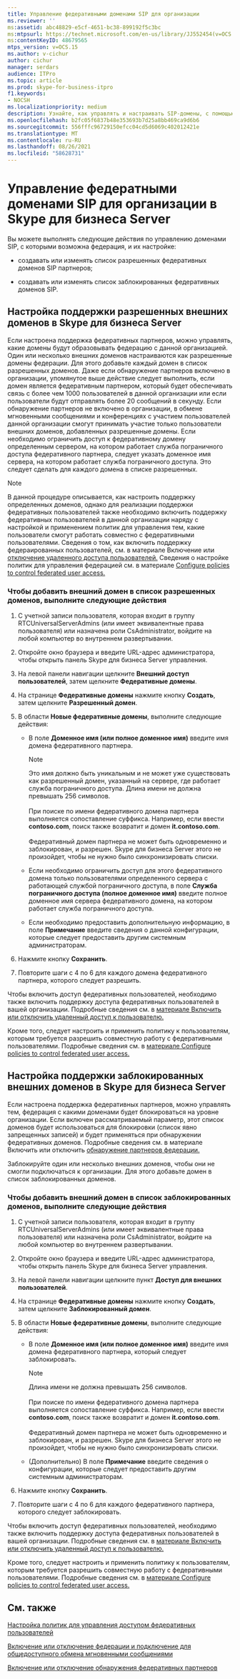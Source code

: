 ```yaml
---
title: Управление федеративными доменами SIP для организации
ms.reviewer: ''
ms:assetid: abc48829-e5cf-4651-bc38-899192f5c3bc
ms:mtpsurl: https://technet.microsoft.com/en-us/library/JJ552454(v=OCS.15)
ms:contentKeyID: 48679565
mtps_version: v=OCS.15
ms.author: v-cichur
author: cichur
manager: serdars
audience: ITPro
ms.topic: article
ms.prod: skype-for-business-itpro
f1.keywords:
- NOCSH
ms.localizationpriority: medium
description: Узнайте, как управлять и настраивать SIP-домены, с помощью которые можно федератировать,
ms.openlocfilehash: b2fc05f6837b48e353693b7d25a8bb469ca9d6b6
ms.sourcegitcommit: 556fffc96729150efcc04cd5d6069c402012421e
ms.translationtype: MT
ms.contentlocale: ru-RU
ms.lasthandoff: 08/26/2021
ms.locfileid: "58628731"
---
```

# <a name="manage-sip-federated-domains-for-your-organization-in-skype-for-business-server"></a>Управление федератными доменами SIP для организации в Skype для бизнеса Server


Вы можете выполнять следующие действия по управлению доменами SIP, с которыми возможна федерация, и их настройке:

  - создавать или изменять список разрешенных федеративных доменов SIP партнеров;

  - создавать или изменять список заблокированных федеративных доменов SIP.

## <a name="configure-support-for-allowed-external-domains-in-skype-for-business-server"></a>Настройка поддержки разрешенных внешних доменов в Skype для бизнеса Server

Если настроена поддержка федеративных партнеров, можно управлять, какие домены будут образовывать федерацию с данной организацией. Один или несколько внешних доменов настраиваются как разрешенные домены федерации. Для этого добавьте каждый домен в список разрешенных доменов. Даже если обнаружение партнеров включено в организации, упомянутое выше действие следует выполнить, если домен является федеративным партнером, который будет обеспечивать связь с более чем 1000 пользователей в данной организации или если пользователи будут отправлять более 20 сообщений в секунду. Если обнаружение партнеров не включено в организации, в обмене мгновенными сообщениями и конференциях с участием пользователей данной организации смогут принимать участие только пользователи внешних доменов, добавленных разрешенные домены. Если необходимо ограничить доступ к федеративному домену определенным сервером, на котором работает служба пограничного доступа федеративного партнера, следует указать доменное имя сервера, на котором работает служба пограничного доступа. Это следует сделать для каждого домена в списке разрешенных.

> [!NOTE]  
> В данной процедуре описывается, как настроить поддержку определенных доменов, однако для реализации поддержки федеративных пользователей также необходимо включить поддержку федеративных пользователей в данной организации наряду с настройкой и применением политик для управления тем, какие пользователи смогут работать совместно с федеративными пользователями. Сведения о том, как включить поддержку федераированных пользователей, см. в материале Включение или [отключение удаленного доступа пользователей.](../access-edge/enable-or-disable-remote-user-access.md) Сведения о настройке политик для управления федерацией см. в материале [Configure policies to control federated user access.](../external-access-policies/configure-policies-to-control-federated-user-access.md)

### <a name="to-add-an-external-domain-to-the-list-of-allowed-domains"></a>Чтобы добавить внешний домен в список разрешенных доменов, выполните следующие действия

1.  С учетной записи пользователя, которая входит в группу RTCUniversalServerAdmins (или имеет эквивалентные права пользователя) или назначена роли CsAdministrator, войдите на любой компьютер во внутреннем развертывании.
2.  Откройте окно браузера и введите URL-адрес администратора, чтобы открыть панель Skype для бизнеса Server управления. 
3.  На левой панели навигации щелкните **Внешний доступ пользователей**, затем щелкните **Федеративные домены**.
4.  На странице **Федеративные домены** нажмите кнопку **Создать**, затем щелкните **Разрешенный домен**.
5.  В области **Новые федеративные домены**, выполните следующие действия:
    
      - В поле **Доменное имя (или полное доменное имя)** введите имя домена федеративного партнера.       

        > [!NOTE]  
        > Это имя должно быть уникальным и не может уже существовать как разрешенный домен, указанный на сервере, где работает служба пограничного доступа. Длина имени не должна превышать 256 символов.<BR><br>При поиске по имени федеративного домена партнера выполняется сопоставление суффикса. Например, если ввести **contoso.com**, поиск также возвратит и домен **it.contoso.com**.<BR><br>Федеративный домен партнера не может быть одновременно и заблокирован, и разрешен. Skype для бизнеса Server этого не произойдет, чтобы не нужно было синхронизировать списки.
    
      - Если необходимо ограничить доступ для этого федеративного домена только пользователями определенного сервера с работающей службой пограничного доступа, в поле **Служба пограничного доступа (полное доменное имя)** введите полное доменное имя сервера федеративного домена, на котором работает служба пограничного доступа.    
      - Если необходимо предоставить дополнительную информацию, в поле **Примечание** введите сведения о данной конфигурации, которые следует предоставить другим системным администраторам.

6.  Нажмите кнопку **Сохранить**.
7.  Повторите шаги с 4 по 6 для каждого домена федеративного партнера, которого следует разрешить.

Чтобы включить доступ федеративных пользователей, необходимо также включить поддержку доступа федеративных пользователей в вашей организации. Подробные сведения см. в [материале Включить или отключить удаленный доступ к пользователю.](../access-edge/enable-or-disable-remote-user-access.md)

Кроме того, следует настроить и применить политику к пользователям, которым требуется разрешить совместную работу с федеративными пользователями. Подробные сведения см. в [материале Configure policies to control federated user access.](../external-access-policies/configure-policies-to-control-federated-user-access.md)

## <a name="configure-support-for-blocked-external-domains-in-skype-for-business-server"></a>Настройка поддержки заблокированных внешних доменов в Skype для бизнеса Server 

Если настроена поддержка федеративных партнеров, можно управлять тем, федерация с какими доменами будет блокироваться на уровне организации. Если включен рассматриваемый параметр, этот список доменов будет использоваться для блокировки (список явно запрещенных записей) и будет применяться при обнаружении федеративных доменов. Подробные сведения см. в материале Включить или отключить [обнаружение партнеров федерации.](../access-edge/enable-or-disable-discovery-of-federation-partners.md)

Заблокируйте один или несколько внешних доменов, чтобы они не смогли подключаться к организации. Для этого добавьте домен в список заблокированных доменов.


### <a name="to-add-an-external-domain-to-the-list-of-blocked-domains"></a>Чтобы добавить внешний домен в список заблокированных доменов, выполните следующие действия

1.  С учетной записи пользователя, которая входит в группу RTCUniversalServerAdmins (или имеет эквивалентные права пользователя) или назначена роли CsAdministrator, войдите на любой компьютер во внутреннем развертывании.
2.  Откройте окно браузера и введите URL-адрес администратора, чтобы открыть панель Skype для бизнеса Server управления. 
3.  На левой панели навигации щелкните пункт **Доступ для внешних пользователей**.
4.  На странице **Федеративные домены** нажмите кнопку **Создать**, затем щелкните **Заблокированный домен**.
5.  В области **Новые федеративные домены**, выполните следующие действия:
    
      - В поле **Доменное имя (или полное доменное имя)** введите имя домена федеративного партнера, который следует заблокировать.

        > [!NOTE]  
        > Длина имени не должна превышать 256 символов.<BR><br>При поиске по имени федеративного домена партнера выполняется сопоставление суффикса. Например, если ввести **contoso.com**, поиск также возвратит и домен **it.contoso.com**.<BR><br>Федеративный домен партнера не может быть одновременно и заблокирован, и разрешен. Skype для бизнеса Server этого не произойдет, чтобы не нужно было синхронизировать списки.
   
      - (Дополнительно) В поле **Примечание** введите сведения о конфигурации, которые следует предоставить другим системным администраторам.

6.  Нажмите кнопку **Сохранить**.
7.  Повторите шаги с 4 по 6 для каждого федеративного партнера, которого следует заблокировать.

Чтобы включить доступ федеративных пользователей, необходимо также включить поддержку доступа федеративных пользователей в вашей организации. Подробные сведения см. в [материале Включить или отключить удаленный доступ к пользователю.](../access-edge/enable-or-disable-remote-user-access.md)

Кроме того, следует настроить и применить политику к пользователям, которым требуется разрешить совместную работу с федеративными пользователями. Подробные сведения см. в [материале Configure policies to control federated user access.](../external-access-policies/configure-policies-to-control-federated-user-access.md)


## <a name="see-also"></a>См. также

[Настройка политик для управления доступом федеративных пользователей](../external-access-policies/configure-policies-to-control-federated-user-access.md)  

[Включение или отключение федерации и подключение для общедоступного обмена мгновенными сообщениями](../access-edge/enable-or-disable-federation-and-public-im-connectivity.md)

[Включение или отключение обнаружения федеративных партнеров](../access-edge/enable-or-disable-discovery-of-federation-partners.md)
  

